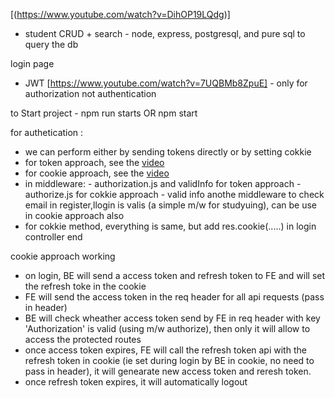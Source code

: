[(https://www.youtube.com/watch?v=DihOP19LQdg)]
- student CRUD + search - node, express, postgresql, and pure sql to query the db


login page
  - JWT [https://www.youtube.com/watch?v=7UQBMb8ZpuE] - only for authorization not    authentication 


to Start project
    - npm run starts  OR npm start


for authetication :
  - we can perform either by sending tokens directly or by setting cokkie
  - for token approach, see the [video](https://www.youtube.com/watch?v=7UQBMb8ZpuE)
  - for cookie approach, see the [video](https://www.youtube.com/watch?v=foL7tbTrS9E)
  - in middleware:   - authorization.js and validInfo for token approach
                     - authorize.js for cokkie approach
                     - valid info anothe middleware to check email in register,llogin is valis (a simple m/w for studyuing), can be use in cookie approach also
  - for cokkie method, everything is same, but add res.cookie(.....) in login controller end



cookie approach working

- on login, BE will send a access token and refresh token to FE and will set the refresh toke in the cookie
- FE will send the access token in the req header for all api requests (pass in header)
- BE will check wheather access token send by FE in req header with key 'Authorization' is valid (using m/w authorize), then only it will allow to access the protected routes
- once access token expires, FE will call the refresh token api with the refresh token in cookie (ie set during login by BE in cookie, no need to pass in header), it will genearate new access token and reresh token.
- once refresh token expires, it will automatically logout
